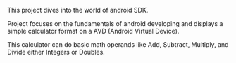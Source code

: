 This project dives into the world of android SDK.

Project focuses on the fundamentals of android developing and displays a 
simple calculator format on a AVD (Android Virtual Device).

This calculator can do basic math operands like Add, Subtract, Multiply, and Divide
either Integers or Doubles.
